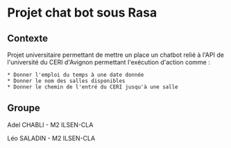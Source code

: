 # Projet chat bot sous Rasa

## Contexte

Projet universitaire permettant de mettre un place un chatbot relié à l'API de l'université
du CERI d'Avignon permettant l'exécution d'action comme :

    * Donner l'emploi du temps à une date donnée
    * Donner le nom des salles disponibles 
    * Donner le chemin de l'entré du CERI jusqu'à une salle
    
## Groupe

Adel CHABLI - M2 ILSEN-CLA

Léo SALADIN - M2 ILSEN-CLA